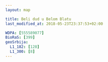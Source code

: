 ```yaml
---
layout: map

title: Beli dud u Belom Blatu
last_modified_at: 2018-05-23T23:37:53+02:00

WDPA: [555589077]
BioRaS: [399]
geoSrbija:
  L1_182: [128]
  L1_300: [8]
---
```

